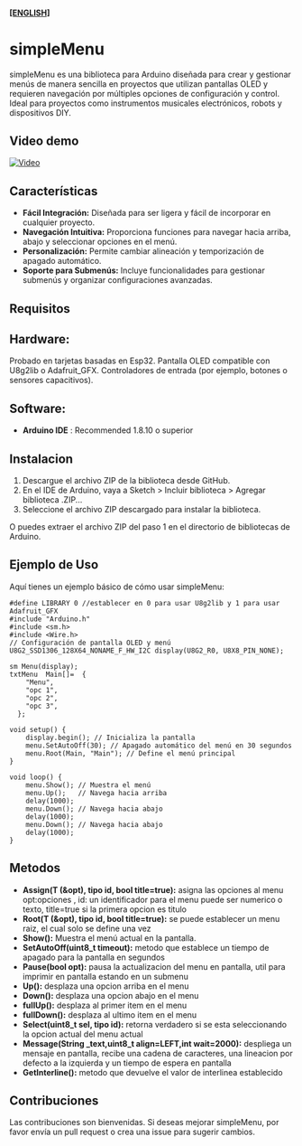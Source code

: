 #### **[[ENGLISH]](#spanish)**

# simpleMenu
simpleMenu es una biblioteca para Arduino diseñada para crear y gestionar menús de manera sencilla en proyectos que utilizan pantallas OLED y requieren navegación por múltiples opciones de configuración y control.
Ideal para proyectos como instrumentos musicales electrónicos, robots y dispositivos DIY.

## Video demo
[![Video](https://i9.ytimg.com/vi_webp/CZT4Cc9K-DI/mq2.webp?sqp=CMD0h7kG-oaymwEmCMACELQB8quKqQMa8AEB-AG-AoAC4AOKAgwIABABGGUgXihaMA8=&rs=AOn4CLAyH8MoagsQNR8sYxJ0jhskvQ-MVQ)](https://www.youtube.com/watch?v=CZT4Cc9K-DI)

## Características

- **Fácil Integración:** Diseñada para ser ligera y fácil de incorporar en cualquier proyecto.
- **Navegación Intuitiva:** Proporciona funciones para navegar hacia arriba, abajo y seleccionar opciones en el menú.
- **Personalización:** Permite cambiar alineación y temporización de apagado automático.
- **Soporte para Submenús:** Incluye funcionalidades para gestionar submenús y organizar configuraciones avanzadas.

## Requisitos

## Hardware:

Probado en tarjetas basadas en Esp32.
Pantalla OLED compatible con U8g2lib o Adafruit_GFX.
Controladores de entrada (por ejemplo, botones o sensores capacitivos).

## Software:

- **Arduino IDE** : Recommended 1.8.10 o superior

## Instalacion

1. Descargue el archivo ZIP de la biblioteca desde GitHub.
2. En el IDE de Arduino, vaya a Sketch > Incluir biblioteca > Agregar biblioteca .ZIP...
3. Seleccione el archivo ZIP descargado para instalar la biblioteca.

O puedes extraer el archivo ZIP del paso 1 en el directorio de bibliotecas de Arduino.

## Ejemplo de Uso
Aquí tienes un ejemplo básico de cómo usar simpleMenu:

```
#define LIBRARY 0 //establecer en 0 para usar U8g2lib y 1 para usar Adafruit_GFX
#include "Arduino.h"
#include <sm.h>
#include <Wire.h>
// Configuración de pantalla OLED y menú
U8G2_SSD1306_128X64_NONAME_F_HW_I2C display(U8G2_R0, U8X8_PIN_NONE);

sm Menu(display);
txtMenu  Main[]=  {
    "Menu",
    "opc 1",
    "opc 2",
    "opc 3",
  };

void setup() {
    display.begin(); // Inicializa la pantalla
    menu.SetAutoOff(30); // Apagado automático del menú en 30 segundos
    menu.Root(Main, "Main"); // Define el menú principal
}

void loop() {
    menu.Show(); // Muestra el menú
    menu.Up();   // Navega hacia arriba
    delay(1000);
    menu.Down(); // Navega hacia abajo
    delay(1000);
    menu.Down(); // Navega hacia abajo
    delay(1000);
}
```

## Metodos

- **Assign(T (&opt), tipo id,  bool title=true):** asigna las opciones al menu opt:opciones , id: un identificador para el menu puede ser numerico o texto, title=true si la primera opcion es titulo
- **Root(T (&opt), tipo id,  bool title=true):** se puede establecer un menu raiz, el cual solo se define una vez
- **Show():** Muestra el menú actual en la pantalla.
- **SetAutoOff(uint8_t timeout):** metodo que establece un tiempo de apagado para la pantalla en segundos
- **Pause(bool opt):** pausa la actualizacion del menu en pantalla, util para imprimir en pantalla estando en un submenu
- **Up():** desplaza una opcion arriba en el menu
- **Down():** desplaza una opcion abajo en el menu
- **fullUp():** desplaza al primer item en el menu
- **fullDown():** desplaza al ultimo item en el menu
- **Select(uint8_t sel, tipo id):** retorna verdadero si se esta seleccionando la opcion actual del menu actual
- **Message(String _text,uint8_t align=LEFT,int wait=2000):** despliega un mensaje en pantalla, recibe una cadena de caracteres, una lineacion por defecto a la izquierda y un tiempo de espera en pantalla
- **GetInterline():** metodo que devuelve el valor de interlinea establecido

## Contribuciones
Las contribuciones son bienvenidas. Si deseas mejorar simpleMenu, por favor envía un pull request o crea una issue para sugerir cambios.
